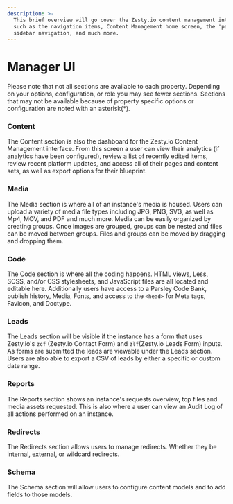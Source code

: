 ```yaml
---
description: >-
  This brief overview will go cover the Zesty.io content management interface
  such as the navigation items, Content Management home screen, the 'pages'
  sidebar navigation, and much more.
---
```


# Manager UI

Please note that not all sections are available to each property. Depending on your options, configuration, or role you may see fewer sections. Sections that may not be available because of property specific options or configuration are noted with an asterisk(\*).

### Content

The Content section is also the dashboard for the Zesty.io Content Management interface. From this screen a user can view their analytics (if analytics have been configured), review a list of recently edited items, review recent platform updates, and access all of their pages and content sets, as well as export options for their blueprint.

### Media

The Media section is where all of an instance's media is housed. Users can upload a variety of media file types including JPG, PNG, SVG, as well as Mp4, MOV, and PDF and much more. Media can be easily organized by creating groups. Once images are grouped, groups can be nested and files can be moved between groups. Files and groups can be moved by dragging and dropping them.

### Code

The Code section is where all the coding happens. HTML views, Less, SCSS, and/or CSS stylesheets, and JavaScript files are all located and editable here. Additionally users have access to a Parsley Code Bank, publish history, Media, Fonts, and access to the `<head>` for Meta tags, Favicon, and Doctype.

### Leads

The Leads section will be visible if the instance has a form that uses Zesty.io's `zcf` (Zesty.io Contact Form) and `zlf`(Zesty.io Leads Form) inputs. As forms are submitted the leads are viewable under the Leads section. Users are also able to export a CSV of leads by either a specific or custom date range.

### Reports

The Reports section shows an instance's requests overview, top files and media assets requested. This is also where a user can view an Audit Log of all actions performed on an instance.

### Redirects

The Redirects section allows users to manage redirects. Whether they be internal, external, or wildcard redirects.

### Schema

The Schema section will allow users to configure content models and to add fields to those models.

###
